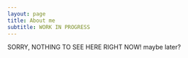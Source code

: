 ```yaml
---
layout: page
title: About me
subtitle: WORK IN PROGRESS
---
```


SORRY, NOTHING TO SEE HERE RIGHT NOW! 
maybe later?
